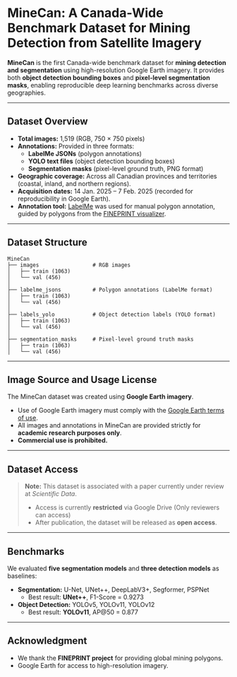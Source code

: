 # MineCan: A Canada-Wide Benchmark Dataset for Mining Detection from Satellite Imagery

**MineCan** is the first Canada-wide benchmark dataset for **mining detection and segmentation** using high-resolution Google Earth imagery. It provides both **object detection bounding boxes** and **pixel-level segmentation masks**, enabling reproducible deep learning benchmarks across diverse geographies.

---

## Dataset Overview
- **Total images:** 1,519 (RGB, 750 × 750 pixels)  
- **Annotations:** Provided in three formats:  
  - **LabelMe JSONs** (polygon annotations)  
  - **YOLO text files** (object detection bounding boxes)  
  - **Segmentation masks** (pixel-level ground truth, PNG format)  
- **Geographic coverage:** Across all Canadian provinces and territories (coastal, inland, and northern regions).  
- **Acquisition dates:** 14 Jan. 2025 – 7 Feb. 2025 (recorded for reproducibility in Google Earth).  
- **Annotation tool:** [LabelMe](https://github.com/wkentaro/labelme) was used for manual polygon annotation, guided by polygons from the [FINEPRINT visualizer](https://www.fineprint.global/visualisations/viewer/).  

---

## Dataset Structure
```
MineCan
├── images                 # RGB images
│   ├── train (1063)
│   └── val (456)
│
├── labelme_jsons          # Polygon annotations (LabelMe format)
│   ├── train (1063)
│   └── val (456)
│
├── labels_yolo            # Object detection labels (YOLO format)
│   ├── train (1063)
│   └── val (456)
│
├── segmentation_masks     # Pixel-level ground truth masks
│   ├── train (1063)
│   └── val (456)
```

---

## Image Source and Usage License
The MineCan dataset was created using **Google Earth imagery**.  

- Use of Google Earth imagery must comply with the [Google Earth terms of use](https://www.google.com/permissions/geoguidelines/).  
- All images and annotations in MineCan are provided strictly for **academic research purposes only**.  
- **Commercial use is prohibited.**

---

## Dataset Access
> **Note:** This dataset is associated with a paper currently under review at *Scientific Data*.  
> - Access is currently **restricted** via Google Drive (Only reviewers can access)
> - After publication, the dataset will be released as **open access**.

---

## Benchmarks
We evaluated **five segmentation models** and **three detection models** as baselines:

- **Segmentation:** U-Net, UNet++, DeepLabV3+, Segformer, PSPNet  
  - Best result: **UNet++**, F1-Score = 0.9273  
- **Object Detection:** YOLOv5, YOLOv11, YOLOv12  
  - Best result: **YOLOv11**, AP@50 = 0.877  

---

## Acknowledgment
- We thank the **FINEPRINT project** for providing global mining polygons.  
- Google Earth for access to high-resolution imagery.  
